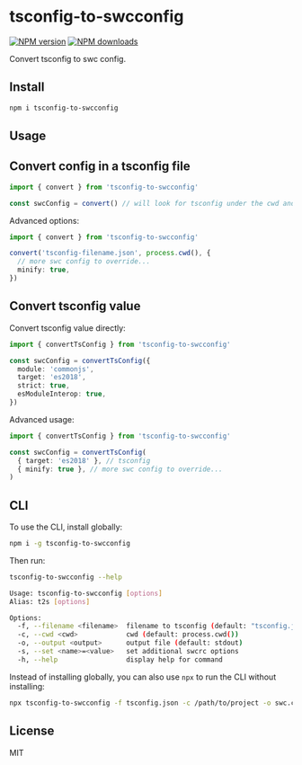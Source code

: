 # tsconfig-to-swcconfig

[![NPM version](https://img.shields.io/npm/v/tsconfig-to-swcconfig.svg?style=flat)](https://npmjs.org/package/tsconfig-to-swcconfig)
[![NPM downloads](https://img.shields.io/npm/dm/tsconfig-to-swcconfig.svg?style=flat)](https://npmjs.org/package/tsconfig-to-swcconfig)

Convert tsconfig to swc config.

## Install

```bash
npm i tsconfig-to-swcconfig
```

## Usage

## Convert config in a tsconfig file

```typescript
import { convert } from 'tsconfig-to-swcconfig'

const swcConfig = convert() // will look for tsconfig under the cwd and convert it to swc config
```

Advanced options:

```typescript
import { convert } from 'tsconfig-to-swcconfig'

convert('tsconfig-filename.json', process.cwd(), {
  // more swc config to override...
  minify: true,
})
```

## Convert tsconfig value

Convert tsconfig value directly:

```typescript
import { convertTsConfig } from 'tsconfig-to-swcconfig'

const swcConfig = convertTsConfig({
  module: 'commonjs',
  target: 'es2018',
  strict: true,
  esModuleInterop: true,
})
```

Advanced usage:

```typescript
import { convertTsConfig } from 'tsconfig-to-swcconfig'

const swcConfig = convertTsConfig(
  { target: 'es2018' }, // tsconfig
  { minify: true }, // more swc config to override...
)
```

## CLI

To use the CLI, install globally:

```bash
npm i -g tsconfig-to-swcconfig
```

Then run:

```bash
tsconfig-to-swcconfig --help
```

```bash
Usage: tsconfig-to-swcconfig [options]
Alias: t2s [options]

Options:
  -f, --filename <filename>  filename to tsconfig (default: "tsconfig.json")
  -c, --cwd <cwd>            cwd (default: process.cwd())
  -o, --output <output>      output file (default: stdout)
  -s, --set <name>=<value>   set additional swcrc options
  -h, --help                 display help for command
```

Instead of installing globally, you can also use `npx` to run the CLI without installing:

```bash
npx tsconfig-to-swcconfig -f tsconfig.json -c /path/to/project -o swc.config.js
```

## License

MIT
